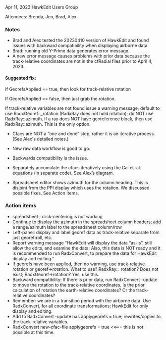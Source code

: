Apr 11, 2023  HawkEdit Users Group

Attendees: Brenda, Jen, Brad, Alex

### Notes

* Brad and Alex tested the 20230410 version of HawkEdit and found issues with backward compatibility when displaying airborne data.
* Brad: running old Y-Prime data generates error message.
* A new error message causes problems with prior data because the track-relative coordinates are not in the cfRadial files prior to April 4, 2023.
#### Suggested fix:  
If GeorefsApplied == true, then look for track-relative rotation

If GeorefsApplied == false, then just grab the rotation.

If track-relative variables are not found issue a warning message; default to use RadxGeoref::\_rotation (RadxRay does not hold rotation); do NOT use RadxRay::azimuth.
If a ray does NOT have georeference block, then use RadxRay::azimuth.  This is the only option.

* Cfacs are NOT a “one and done” step, rather it is an iterative process. (See Alex's detailed notes.)
* New raw data workflow is good to go.
* Backwards compatibility is the issue.  
* Separately accumulate the cfacs iteratively using the Cai et. al. equations (in separate code). See Alex’s diagram.




* Spreadsheet editor shows azimuth for the column heading. This is disjoint from the PPI display which uses the rotation.
We discussed possible fixes. See Action Items.

### Action items
* spreadsheet ; click-centering is not working
* Continue to display the azimuth in the spreadsheet column headers; add a range/azimuth label to the spreadsheet column/row
* Left-panel: display and label georef data as track-relative separate from just georef:roll, etc.
* Report warning message “HawkEdit will display the data “as-is”, still allow the edits, and examine the data; Also, this data is NOT ready and it is recommended to run RadxConvert, to prepare the data for HawkEdit display and editing.”
* If georefs have been applied, then no warning, use track-relative rotation or georef->rotation.  What to use? RadxRay::_rotation? Does not exist;  RadxGeoref->rotation? Yes, use this.
* Backward compatibility: If there is prior data, run RadxConvert -update to move the rotation to the track-relative coordinates.  Is the prior calculation of rotation the earth-relative coordinates? Or the track-relative coordinates?  
* Remember: we are in a transition period with the airborne data. Use RadxConvert, for all coordinate transformations; HawkEdit for only display and editing. 
* Add to RadxConvert -update has applygeorefs = true; rewrites/copies to the track-relative variables.
* RadxConvert new-cfac-file applygeorefs = true  <<=== this is not possible at this time. 

